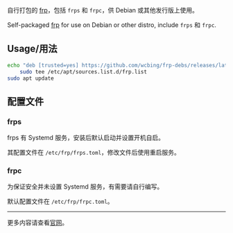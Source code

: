 自行打包的 [frp](https://github.com/fatedier/frp)，包括 `frps` 和 `frpc`，供 Debian 或其他发行版上使用。

Self-packaged [frp](https://github.com/fatedier/frp) for use on Debian or other distro, include `frps` 和 `frpc`.


## Usage/用法

```sh
echo "deb [trusted=yes] https://github.com/wcbing/frp-debs/releases/latest/download ./" |
    sudo tee /etc/apt/sources.list.d/frp.list
sudo apt update
```

## 配置文件

### frps

frps 有 Systemd 服务，安装后默认启动并设置开机自启。

其配置文件在 `/etc/frp/frps.toml`，修改文件后使用重启服务。

### frpc

为保证安全并未设置 Systemd 服务，有需要请自行编写。

默认配置文件在 `/etc/frp/frpc.toml`。

---

更多内容请查看[官网](https://gofrp.org/zh-cn/)。

